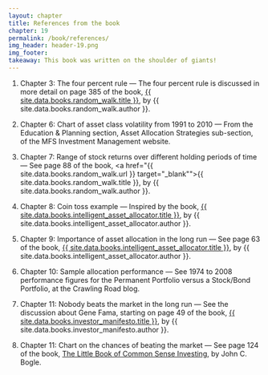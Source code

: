 ```yaml
---
layout: chapter
title: References from the book
chapter: 19
permalink: /book/references/
img_header: header-19.png
img_footer: 
takeaway: This book was written on the shoulder of giants!
---
```


1. Chapter 3: The four percent rule — The four percent rule is discussed in more detail on page 385 of the book, <a href="{{ site.data.books.random_walk.url }}" target="_blank">{{ site.data.books.random_walk.title }}</a>, by {{ site.data.books.random_walk.author }}.

2. Chapter 6: Chart of asset class volatility from 1991 to 2010 — From the Education & Planning section, Asset Allocation Strategies sub-section, of the MFS Investment Management website.

3. Chapter 7: Range of stock returns over different holding periods of time — See page 88 of the book, <a href="{{ site.data.books.random_walk.url }} target="_blank"">{{ site.data.books.random_walk.title }}</a>, by {{ site.data.books.random_walk.author }}.

4. Chapter 8: Coin toss example — Inspired by the book, <a href="{{ site.data.books.intelligent_asset_allocator.url }}" target="_blank">{{ site.data.books.intelligent_asset_allocator.title }}</a>, by {{ site.data.books.intelligent_asset_allocator.author }}.

5. Chapter 9: Importance of asset allocation in the long run — See page 63 of the book, <a href="{{ site.data.books.intelligent_asset_allocator.url }}" target="_blank">{{ site.data.books.intelligent_asset_allocator.title }}</a>, by {{ site.data.books.intelligent_asset_allocator.author }}.	

6. Chapter 10: Sample allocation performance — See 1974 to 2008 performance figures for the Permanent Portfolio versus a Stock/Bond Portfolio, at the Crawling Road blog.

7. Chapter 11: Nobody beats the market in the long run — See the discussion about Gene Fama, starting on page 49 of the book, <a href="{{ site.data.books.investor_manifesto.url }}" target="_blank">{{ site.data.books.investor_manifesto.title }}</a>, by {{ site.data.books.investor_manifesto.author }}.

8. Chapter 11: Chart on the chances of beating the market — See page 124 of the book, <a href="https://www.amazon.com/Little-Book-Common-Sense-Investing-ebook/dp/B075Z6HSCJ/makalu-20/" target="_blank">The Little Book of Common Sense Investing</a>, by John C. Bogle.